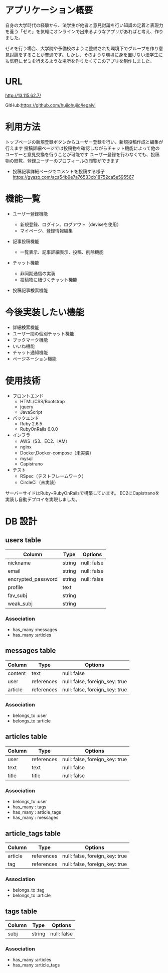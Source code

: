
 
# アプリケーション概要
 
自身の大学時代の経験から、法学生が他者と意見討論を行い知識の定着と表現力を養う「ゼミ」を気軽にオンラインで出来るようなアプリがあればと考え、作りました。

ゼミを行う場合、大学院や予備校のように整備された環境下でグループを作り意見討論をすることが普通です。しかし、そのような環境に身を置けない法学生にも気軽にゼミを行えるような場所を作りたくてこのアプリを制作しました。
 
# URL

http://13.115.62.7/
 
GitHub:https://github.com/hujiohujio/legalvl

 
 
# 利用方法
 
トップページの新規登録ボタンからユーザー登録を行い、新規投稿作成と編集が行えます
投稿詳細ページでは投稿物を確認しながらチャット機能によって他のユーザーと意見交換を行うことが可能です
ユーザー登録を行わなくても、投稿物の閲覧、登録ユーザーのプロフィールの閲覧ができます

- 投稿記事詳細ページでコメントを投稿する様子
  https://gyazo.com/aca54b9e7a76533cb18752ca5e595567
 


 
# 機能一覧
 
- ユーザー登録機能
  - 新規登録、ログイン、ログアウト（deviseを使用）
  - マイページ、登録情報編集

- 記事投稿機能
  - 一覧表示、記事詳細表示、投稿、削除機能
- チャット機能
  - 非同期通信の実装
  - 投稿物に紐づくチャット機能
- 投稿記事検索機能

# 今後実装したい機能
- 詳細検索機能
- ユーザー間の個別チャット機能
- ブックマーク機能
- いいね機能
- チャット通知機能
- ページネーション機能


# 使用技術

- フロントエンド
  - HTML/CSS/Bootstrap
  - jquery
  - JavaScript
- バックエンド
  - Ruby 2.6.5
  - RubyOnRails 6.0.0
- インフラ
  - AWS（S3、EC2、IAM）
  - nginx
  - Docker,Docker-compose（未実装）
  - mysql
  - Capistrano
- テスト
  - RSpec（テストフレームワーク）
  - CircleCi（未実装）

サーバーサイドはRuby+RubyOnRailsで構築しています。
EC2にCapistranoを実装し自動デプロイを実現しました。







# DB 設計

## users table

| Column             | Type                | Options                |
|--------------------|---------------------|------------------------|
| nickname           | string              | null: false            |
| email              | string              | null: false            |
| encrypted_password | string              | null: false            |
| profile            | text                |                        |
| fav_subj           | string              |                        |
| weak_subj          | string              |                        |

### Association

* has_many :messages
* has_many :articles

## messages table

| Column                 | Type                    | Options                           |
|------------------------|-------------------------|-----------------------------------|
| content                | text                    | null: false                       |
| user                   | references              | null: false, foreign_key: true    |
| article                | references              | null: false, foreign_key: true    |


### Association

* belongs_to :user
* belongs_to :article


## articles table

| Column             | Type                | Options                           |
|--------------------|---------------------|-----------------------------------|
| user               | references          | null: false, foreign_key: true    |
| text               | text                | null: false                       |
| title              | title               | null: false                       |

### Association

* belongs_to :user
* has_many : tags
* has_many : article_tags
* has_many : messages


## article_tags table

| Column             | Type                | Options                           |
|--------------------|---------------------|-----------------------------------|
| article            | references          | null: false, foreign_key: true    |
| tag                | references          | null: false, foreign_key: true    |

### Association

* belongs_to :tag
* belongs_to :article


## tags table

| Column             | Type                | Options                           |
|--------------------|---------------------|-----------------------------------|
| subj               | string              | null: false                       |

### Association

* has_many :articles
* has_many :article_tags



